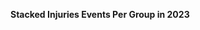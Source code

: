 
<span><span><p dir="auto"><strong>Stacked Injuries Events Per Group in 2023</strong></p></span></span><canvas height="0" width="0" style="display: block; box-sizing: border-box; height: 0px; width: 0px;"></canvas>
